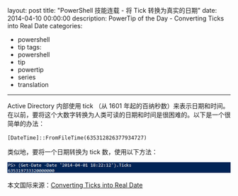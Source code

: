 ﻿layout: post
title: "PowerShell 技能连载 - 将 Tick 转换为真实的日期"
date: 2014-04-10 00:00:00
description: PowerTip of the Day - Converting Ticks into Real Date
categories:
- powershell
- tip
tags:
- powershell
- tip
- powertip
- series
- translation
---
Active Directory 内部使用 tick （从 1601 年起的百纳秒数）来表示日期和时间。在以前，要将这个大数字转换为人类可读的日期和时间是很困难的。以下是一个很简单的办法：

    [DateTime]::FromFileTime(635312826377934727) 

类似地，要将一个日期转换为 tick 数，使用以下方法：

![](/img/2014-04-10-converting-ticks-into-real-date-001.png)

<!--more-->
本文国际来源：[Converting Ticks into Real Date](http://powershell.com/cs/blogs/tips/archive/2014/04/10/converting-ticks-into-real-date.aspx)
